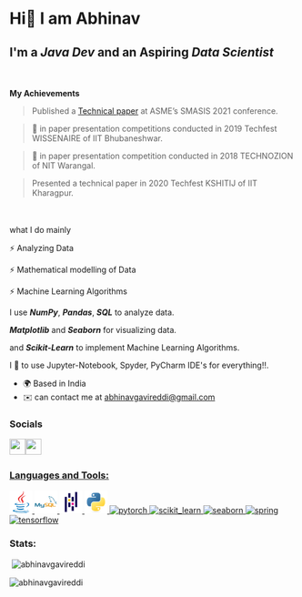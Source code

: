 Hi👋 I am Abhinav  
=====================================
I'm a _Java Dev_ and an Aspiring _Data Scientist_
------------------------------------
<br></br>
**My Achievements**

> Published a [Technical paper](https://doi.org/10.1115/SMASIS2021-67487) at ASME’s SMASIS 2021 conference.

> :1st_place_medal: in paper presentation competitions conducted in 2019 Techfest WISSENAIRE of IIT Bhubaneshwar.

> :2nd_place_medal: in paper presentation competition conducted in 2018 TECHNOZION of NIT Warangal.
 
> Presented a technical paper in 2020 Techfest KSHITIJ of IIT Kharagpur.

<br></br>
what I do mainly

⚡ Analyzing Data

⚡ Mathematical modelling of Data

⚡ Machine Learning Algorithms 

I use _**NumPy**_, _**Pandas**_, _**SQL**_ to analyze data. 

_**Matplotlib**_ and _**Seaborn**_ for visualizing data.

and _**Scikit-Learn**_ to implement Machine Learning Algorithms. 

I :blue_heart: to use Jupyter-Notebook, Spyder, PyCharm IDE's for everything!!.

* 🌍  Based in India
* ✉️  can contact me at [abhinavgavireddi@gmail.com](mailto:abhinavgavireddi@gmail.com)


### Socials

<p align="left"> <a href="https://github.com/AbhinavGavireddi" target="_blank" rel="noreferrer"><img src="https://raw.githubusercontent.com/danielcranney/readme-generator/main/public/icons/socials/github.svg" width="28" height="28" /></a><a href="https://www.linkedin.com/in/gavireddi-abhinava-bharat/" target="_blank" rel="noreferrer"><img src="https://raw.githubusercontent.com/danielcranney/readme-generator/main/public/icons/socials/linkedin.svg" width="28" height="28" />


<h3 align="left">Languages and Tools:</h3>
<p align="left"> <a href="https://www.java.com" target="_blank" rel="noreferrer"> <img src="https://raw.githubusercontent.com/devicons/devicon/master/icons/java/java-original.svg" alt="java" width="40" height="40"/> </a> <a href="https://www.mysql.com/" target="_blank" rel="noreferrer"> <img src="https://raw.githubusercontent.com/devicons/devicon/master/icons/mysql/mysql-original-wordmark.svg" alt="mysql" width="40" height="40"/> </a> <a href="https://pandas.pydata.org/" target="_blank" rel="noreferrer"> <img src="https://raw.githubusercontent.com/devicons/devicon/2ae2a900d2f041da66e950e4d48052658d850630/icons/pandas/pandas-original.svg" alt="pandas" width="40" height="40"/> </a> <a href="https://www.python.org" target="_blank" rel="noreferrer"> <img src="https://raw.githubusercontent.com/devicons/devicon/master/icons/python/python-original.svg" alt="python" width="40" height="40"/> </a> <a href="https://pytorch.org/" target="_blank" rel="noreferrer"> <img src="https://www.vectorlogo.zone/logos/pytorch/pytorch-icon.svg" alt="pytorch" width="40" height="40"/> </a> <a href="https://scikit-learn.org/" target="_blank" rel="noreferrer"> <img src="https://upload.wikimedia.org/wikipedia/commons/0/05/Scikit_learn_logo_small.svg" alt="scikit_learn" width="40" height="40"/> </a> <a href="https://seaborn.pydata.org/" target="_blank" rel="noreferrer"> <img src="https://seaborn.pydata.org/_images/logo-mark-lightbg.svg" alt="seaborn" width="40" height="40"/> </a> <a href="https://spring.io/" target="_blank" rel="noreferrer"> <img src="https://www.vectorlogo.zone/logos/springio/springio-icon.svg" alt="spring" width="40" height="40"/> </a> <a href="https://www.tensorflow.org" target="_blank" rel="noreferrer"> <img src="https://www.vectorlogo.zone/logos/tensorflow/tensorflow-icon.svg" alt="tensorflow" width="40" height="40"/> </a> </p>

<h3 align="left">Stats:</h3>


<p>&nbsp;<img align="center" src="https://github-readme-stats.vercel.app/api?username=abhinavgavireddi&show_icons=true&locale=en&hide=stars,issues&theme=dark&hide_border=True" alt="abhinavgavireddi" /></p>

<p><img align="center" src="https://github-readme-streak-stats.herokuapp.com/?user=abhinavgavireddi&theme=dark&hide_border=True" alt="abhinavgavireddi" /></p>
